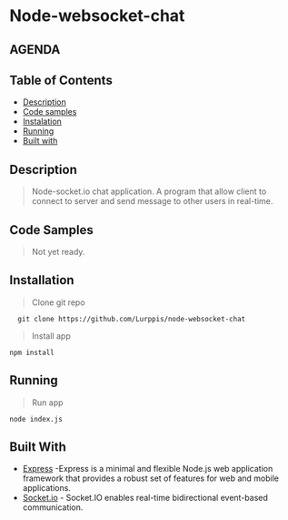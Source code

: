 # Node-websocket-chat

## AGENDA
## Table of Contents
- [Description](#description)
- [Code samples](#code-samples)
- [Instalation](#installation)
- [Running](#running)
- [Built with](#built-with)


## Description

> Node-socket.io chat application.
> A program that allow client to connect to server and send message to other users in real-time.

## Code Samples

> Not yet ready.

## Installation
> Clone git repo
```
  git clone https://github.com/Lurppis/node-websocket-chat
```
> Install app
```
npm install
```

## Running

> Run app
```
node index.js
```

## Built With
* [Express](https://expressjs.com/) -Express is a minimal and flexible Node.js web application framework that provides a robust set of features for web and mobile applications.
* [Socket.io](http://socket.io) - Socket.IO enables real-time bidirectional event-based communication.
